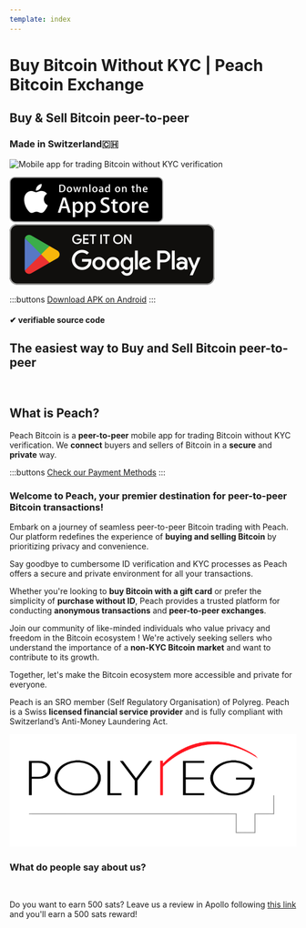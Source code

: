 ```yaml
---
template: index
---
```


<!--[teaser]-->

# Buy Bitcoin Without KYC | Peach Bitcoin Exchange

## Buy & Sell Bitcoin <span>peer-to-peer</span>

### Made in Switzerland🇨🇭

<div class="inner-wrap">

![Mobile app for trading Bitcoin without KYC verification](/img/phones.png)

<div>
  <div class="md:flex items-end">
    <a href="https://testflight.apple.com/join/wfSPFEWG"><img class="h-180px md:h-90px" src="/img/home/download-on-the-app-store.svg" alt="Download Bitcoin app on the App Store without KYC verification"></a>
    <a class="md:ml-4" href="https://play.google.com/store/apps/details?id=com.peachbitcoin.peach.mainnet"><img class="h-180px md:h-90px" src="/img/home/get-it-on-google-play.svg" alt="Get Bitcoin app on Google Play store without ID verification"></a>
  </div>

:::buttons
[Download APK on Android](/apk/)
:::

</div>

</div>

#### ✔ verifiable source code

<!--[top]-->

## The easiest way to Buy and Sell Bitcoin peer-to-peer

<br>

## What is Peach?

Peach Bitcoin is a **peer-to-peer** mobile app for trading Bitcoin without KYC verification. We **connect** buyers and sellers of Bitcoin in a **secure** and **private** way.

:::buttons
[Check our Payment Methods](/how-it-works/#available-payment-methods)
:::

### Welcome to **Peach**, your premier destination for **peer-to-peer Bitcoin transactions**!

Embark on a journey of seamless peer-to-peer Bitcoin trading with Peach. Our platform redefines the experience of **buying and selling Bitcoin** by prioritizing privacy and convenience.

Say goodbye to cumbersome ID verification and KYC processes as Peach offers a secure and private environment for all your transactions.

Whether you're looking to **buy Bitcoin with a gift card** or prefer the simplicity of **purchase without ID**, Peach provides a trusted platform for conducting **anonymous transactions** and **peer-to-peer exchanges**.

Join our community of like-minded individuals who value privacy and freedom in the Bitcoin ecosystem !
We're actively seeking sellers who understand the importance of a **non-KYC Bitcoin market** and want to contribute to its growth.

Together, let's make the Bitcoin ecosystem more accessible and private for everyone.

Peach is an SRO member (Self Regulatory Organisation) of Polyreg. Peach is a Swiss **licensed financial service provider** and is fully compliant with Switzerland’s Anti-Money Laundering Act.


<div class="flex justify-center"><div class="w-1/2">

[![Swiss regulated Bitcoin exchange certified by Polyreg](/img/home/polyreg.png)](https://www.polyreg.ch/)

</div></div>

### What do people say about us?

<br>
<div id="ap-widget-container" class="ap-widget-container" prod_code="peach" show ="top" bg_color="#FFFFFF" review_bg_color = "#FFFFFF" text_color = "#000000"></div>

Do you want to earn 500 sats? Leave us a review in Apollo following [this link](https://heyapollo.com/invite-review?prod=peach) and you'll earn a 500 sats reward!

<div id="ap-widget-container" class="ap-widget-container" prod_code="peach" show="trustpilot" bg_color="#FFFFFF" review_bg_color = "#FFFFFF" text_color = "#000000"></div>
